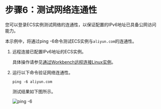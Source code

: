# 步骤6：测试网络连通性

您可以登录ECS实例测试网络的连通性，以保证配置的IPv6地址已具备公网访问能力。

本示例中，将通过ping -6命令测试ECS实例与`aliyun.com`的连通性。

1.  远程连接已配置IPv6地址的ECS实例。

    具体操作请参见[通过Workbench远程连接Linux实例](/cn.zh-CN/实例/连接实例/连接Linux实例/通过Workbench远程连接Linux实例.md)。

2.  运行以下命令验证网络连通性。

    ```
    ping -6 aliyun.com
    ```

    测试结果如下图所示。

    ![ping -6](https://static-aliyun-doc.oss-cn-hangzhou.aliyuncs.com/assets/img/zh-CN/8221013061/p174649.png)


